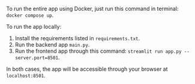 To run the entire app using Docker, just run this command in terminal: `docker compose up`.

To run the app locally:
1. Install the requirements listed in `requirements.txt`.
2. Run the backend app `main.py`.
3. Run the frontend app through this command: `streamlit run app.py --server.port=8501`.

In both cases, the app will be accessible through your browser at `localhost:8501`.
